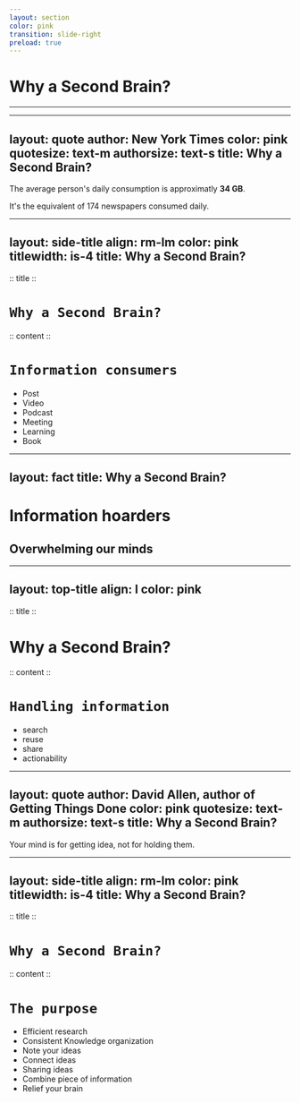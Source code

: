 ```yaml
---
layout: section
color: pink
transition: slide-right
preload: true
---
```

 
# Why a Second Brain?

<hr>

---
layout: quote
author: New York Times
color: pink
quotesize: text-m
authorsize: text-s
title: Why a Second Brain?
---

The average person's daily consumption is approximatly **34 GB**.

It's the equivalent of 174 newspapers consumed daily. 


---
layout: side-title
align: rm-lm
color: pink
titlewidth: is-4
title: Why a Second Brain?
---

:: title ::

# `Why a Second Brain?`

:: content ::

# `Information consumers`

<v-clicks>

* Post
* Video
* Podcast
* Meeting
* Learning
* Book

</v-clicks>

---
layout: fact
title: Why a Second Brain?
---

# Information hoarders

<v-click>

<h2>Overwhelming our minds</h2>

</v-click>

---
layout: top-title
align: l
color: pink
---

:: title ::

# Why a Second Brain?

:: content ::

# `Handling information`

- search
- reuse
- share
- actionability

---
layout: quote
author: David Allen, author of Getting Things Done
color: pink
quotesize: text-m
authorsize: text-s
title: Why a Second Brain?
---

Your mind is for getting idea, not for holding them.

---
layout: side-title
align: rm-lm
color: pink
titlewidth: is-4
title: Why a Second Brain?
---

:: title ::

# `Why a Second Brain?`

:: content ::

# `The purpose`

<v-clicks>

* Efficient research
* Consistent Knowledge organization
* Note your ideas
* Connect ideas
* Sharing ideas
* Combine piece of information
* Relief your brain

</v-clicks>